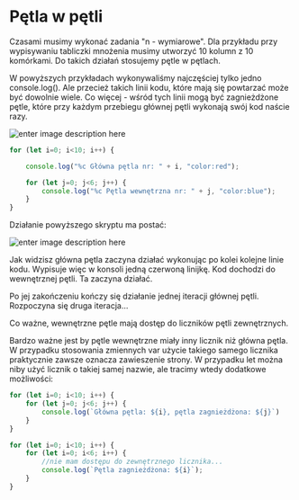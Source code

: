 # Pętla w pętli

Czasami musimy wykonać zadania "n - wymiarowe".
Dla przykładu przy wypisywaniu tabliczki mnożenia musimy utworzyć 10 kolumn z 10 komórkami. Do takich działań stosujemy pętle w pętlach.

W powyższych przykładach wykonywaliśmy najczęściej tylko jedno console.log(). Ale przecież takich linii kodu, które mają się powtarzać może być dowolnie wiele. Co więcej - wśród tych linii mogą być zagnieżdżone pętle, które przy każdym przebiegu głównej pętli wykonają swój kod naście razy.

![enter image description here](https://kursjs.pl/kurs/super-podstawy/petle-zagniezdzone.jpg)

```js
for (let i=0; i<10; i++) {

    console.log("%c Główna pętla nr: " + i, "color:red");

    for (let j=0; j<6; j++) {
        console.log("%c Pętla wewnętrzna nr: " + j, "color:blue");
    }
}
```


Działanie powyższego skryptu ma postać:

![enter image description here](https://kursjs.pl/kurs/super-podstawy/dzialanie-petli-2x.png)

Jak widzisz główna pętla zaczyna działać wykonując po kolei kolejne linie kodu. Wypisuje więc w konsoli jedną czerwoną linijkę. Kod dochodzi do wewnętrznej pętli. Ta zaczyna działać.

Po jej zakończeniu kończy się działanie jednej iteracji głównej pętli. Rozpoczyna się druga iteracja...

Co ważne, wewnętrzne pętle mają dostęp do liczników pętli zewnętrznych.

Bardzo ważne jest by pętle wewnętrzne miały inny licznik niż główna pętla.
W przypadku stosowania zmiennych var użycie takiego samego licznika praktycznie zawsze oznacza zawieszenie strony.
W przypadku let można niby użyć licznik o takiej samej nazwie, ale tracimy wtedy dodatkowe możliwości:

```js
for (let i=0; i<10; i++) {
    for (let j=0; j<6; j++) {
        console.log(`Główna pętla: ${i}, pętla zagnieżdżona: ${j}`)
    }
}
```

```js
for (let i=0; i<10; i++) {
    for (let i=0; i<6; i++) {
        //nie mam dostępu do zewnętrznego licznika...
        console.log(`Pętla zagnieżdżona: ${i}`);
    }
}
```

